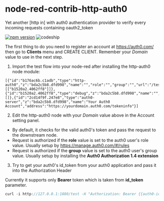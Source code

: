 # node-red-contrib-http-auth0
Yet another [http in] with auth0 authentication provider to verify every incoming requests containing oauth2_token

[![npm version](https://badge.fury.io/js/node-red-contrib-http-auth0.svg)](https://badge.fury.io/js/node-red-contrib-http-auth0) ![codeship](https://codeship.com/projects/dfcc3910-2420-0134-486b-76d3d72b136a/status?branch=master)

The first thing to do you need to register an account at https://auth0.com/ then go to **Clients** menu and CREATE CLIENT. Remember your *Domain* value to use in the next step.

1. Import the test flow into your node-red after installing the http-auth0 node module:

```
[{"id":"b176ac6b.c1adb","type":"http-auth0","z":"bda2c5b8.dfd998","name":"","role":"","group":"","url":"/test","method":"get","auth0":"2cd14f9f.247e8","x":200,"y":180,"wires":[["b1520a2.4062ff8"]]},{"id":"b1520a2.4062ff8","type":"debug","z":"bda2c5b8.dfd998","name":"","active":true,"console":"false","complete":"false","x":420,"y":180,"wires":[]},{"id":"2cd14f9f.247e8","type":"auth0-server","z":"bda2c5b8.dfd998","name":"Your Auth0 Account","address":"https://yourdomain.auth0.com/tokeninfo"}]
```

2. Edit the http-auth0 node with your *Domain* value above in the Account setting panel.
- By default, it checks for the valid auth0's token and pass the request to the downstream node.
- Request is authorized if the **role** value is set to the auth0 user's role value. Usually setup by https://manage.auth0.com/#/rules
- Request is authorized if the **group** value is set to the auth0 user's group value. Usually setup by installing the **Auth0 Authorization 1.4 extension**

3. Try to get your auth0's id_token from your auth0 application and pass it into the Authorization Header

Currently it supports only **Bearer** token which is taken from **id_token** parameter.

```javascript
curl -i http://127.0.0.1:1880/test -H "Authorization: Bearer {{auth0-id-token}}"
```
